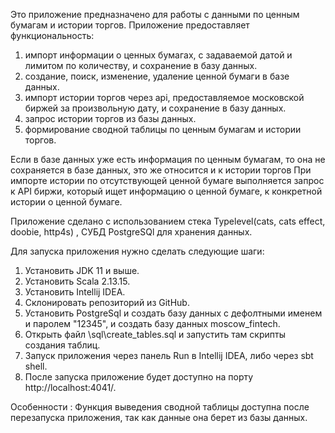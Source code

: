 Это приложение предназначено для работы с данными по ценным бумагам и истории торгов.
Приложение предоставляет функциональность: 
1. импорт информации о ценных бумагах, с задаваемой датой и лимитом по количеству, и сохранение в базу данных.
2. создание, поиск, изменение, удаление ценной бумаги в базе данных.
3. импорт истории торгов через api, предоставляемое московской биржей за произвольную дату, и сохранение в базу данных.
4. запрос истории торгов из базы данных.
5. формирование сводной таблицы по ценным бумагам и истории торгов.

Если в базе данных уже есть информация по ценным бумагам, то она не сохраняется в базе данных, это же относится и к истории торгов
При импорте истории по отсутствующей ценной бумаге выполняется запрос к API биржи, который ищет информацию о ценной бумаге, к
конкретной истории о ценной бумаге.

Приложение сделано с использованием стека Typelevel(cats, cats effect, doobie, http4s) , СУБД PostgreSQl для хранения данных.

Для запуска приложения нужно сделать следующие шаги:
1. Установить JDK 11 и выше.
2. Установить Scala 2.13.15.
3. Установить Intellij IDEA.
4. Склонировать репозиторий из GitHub.
5. Установить PostgreSql и создать базу данных с дефолтными именем и паролем "12345", и создать базу данных moscow_fintech.
6. Открыть файл \sql\create_tables.sql и запустить там скрипты создания таблиц.
7. Запуск приложения через панель Run в Intellij IDEA, либо через sbt shell.
8. После запуска приложение будет доступно на порту http://localhost:4041/.

Особенности : Функция выведения сводной таблицы доступна после перезапуска приложения, так как данные она берет из базы данных.